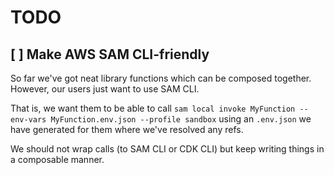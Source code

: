 # TODO

## [ ] Make AWS SAM CLI-friendly

So far we've got neat library functions which can be composed together. However, our users just want to use SAM CLI.

That is, we want them to be able to call `sam local invoke MyFunction --env-vars MyFunction.env.json --profile sandbox` using an `.env.json` we have generated for them where we've resolved any refs.

We should not wrap calls (to SAM CLI or CDK CLI) but keep writing things in a composable manner.

